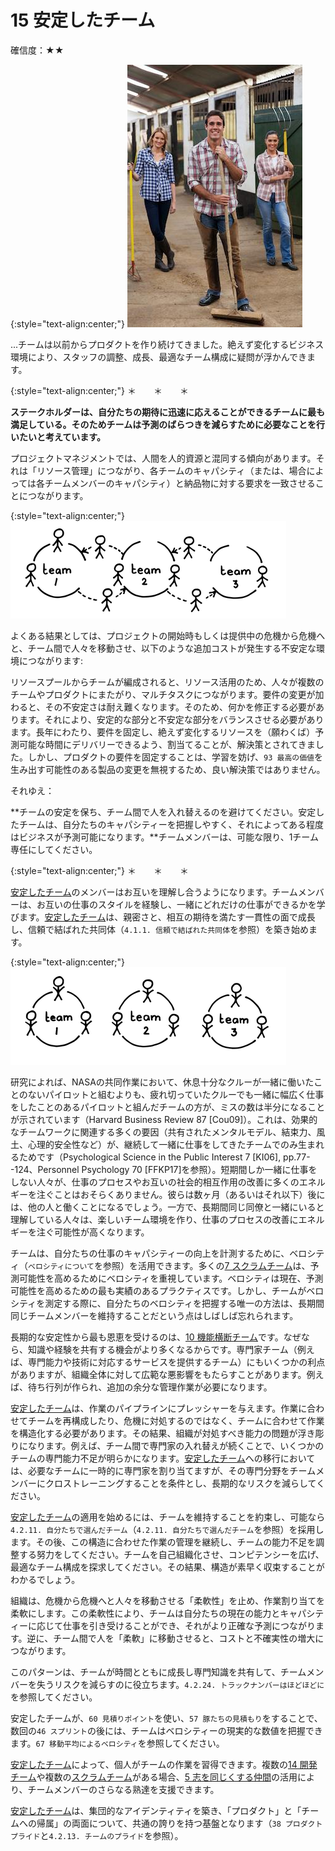 # 15 安定したチーム

確信度：★★

{:style="text-align:center;"}
![ch02_15_15_Stable_Teams1](Images/ch02_15_15_Stable_Teams1.png)

...チームは以前からプロダクトを作り続けてきました。絶えず変化するビジネス環境により、スタッフの調整、成長、最適なチーム構成に疑問が浮かんできます。

{:style="text-align:center;"}
＊　　＊　　＊

**ステークホルダーは、自分たちの期待に迅速に応えることができるチームに最も満足している。そのためチームは予測のばらつきを減らすために必要なことを行いたいと考えています。**

プロジェクトマネジメントでは、人間を人的資源と混同する傾向があります。それは「リソース管理」につながり、各チームのキャパシティ（または、場合によっては各チームメンバーのキャパシティ）と納品物に対する要求を一致させることにつながります。

{:style="text-align:center;"}
![ch02_15_15_Stable_Teams2](Images/ch02_15_15_Stable_Teams2.png)

よくある結果としては、プロジェクトの開始時もしくは提供中の危機から危機へと、チーム間で人々を移動させ、以下のような追加コストが発生する不安定な環境につながります:

リソースプールからチームが編成されると、リソース活用のため、人々が複数のチームやプロダクトにまたがり、マルチタスクにつながります。要件の変更が加わると、その不安定さは耐え難くなります。そのため、何かを修正する必要があります。それにより、安定的な部分と不安定な部分をバランスさせる必要があります。長年にわたり、要件を固定し、絶えず変化するリソースを（願わくば）予測可能な時間にデリバリーできるよう、割当てることが、解決策とされてきました。しかし、プロダクトの要件を固定することは、学習を妨げ、`93 最高の価値`を生み出す可能性のある製品の変更を無視するため、良い解決策ではありません。

それゆえ：

**チームの安定を保ち、チーム間で人を入れ替えるのを避けてください。安定したチームは、自分たちのキャパシティーを把握しやすく、それによってある程度はビジネスが予測可能になります。**チームメンバーは、可能な限り、1チーム専任にしてください。

{:style="text-align:center;"}
＊　　＊　　＊

[安定したチーム](ch02_15_15_Stable_Teams.md)のメンバーはお互いを理解し合うようになります。チームメンバーは、お互いの仕事のスタイルを経験し、一緒にどれだけの仕事ができるかを学びます。[安定したチーム](ch02_15_15_Stable_Teams.md)は、親密さと、相互の期待を満たす一貫性の面で成長し、信頼で結ばれた共同体（`4.1.1. 信頼で結ばれた共同体`を参照）を築き始めます。

{:style="text-align:center;"}
![ch02_15_15_Stable_Teams3](Images/ch02_15_15_Stable_Teams3.png)

研究によれば、NASAの共同作業において、休息十分なクルーが一緒に働いたことのないパイロットと組むよりも、疲れ切っていたクルーでも一緒に幅広く仕事をしたことのあるパイロットと組んだチームの方が、ミスの数は半分になることが示されています（Harvard Business Review 87 [Cou09]）。これは、効果的なチームワークに関連する多くの要因（共有されたメンタルモデル、結束力、風土、心理的安全性など）が、継続して一緒に仕事をしてきたチームでのみ生まれるためです（Psychological Science in the Public Interest 7 [KI06], pp.77--124、Personnel Psychology 70 [FFKP17]を参照）。短期間しか一緒に仕事をしない人々が、仕事のプロセスやお互いの社会的相互作用の改善に多くのエネルギーを注ぐことはおそらくありません。彼らは数ヶ月（あるいはそれ以下）後には、他の人と働くことになるでしょう。一方で、長期間同じ同僚と一緒にいると理解している人々は、楽しいチーム環境を作り、仕事のプロセスの改善にエネルギーを注ぐ可能性が高くなります。

チームは、自分たちの仕事のキャパシティーの向上を計測するために、ベロシティ（`ベロシティについて`を参照）を活用できます。多くの​​[7 スクラムチーム](ch02_07_7_Scrum_Team.md)​は、予測可能性を高めるためにベロシティを重視しています。ベロシティは現在、予測可能性を高めるための最も実績のあるプラクティスです。しかし、チームがベロシティを測定する際に、自分たちのベロシティを把握する唯一の方法は、長期間同じチームメンバーを維持することだという点はしばしば忘れられます。

長期的な安定性から最も恩恵を受けるのは、​[10 機能横断チーム](ch02_10_10_Cross_Functional_Team.md)です。なぜなら、知識や経験を共有する機会がより多くなるからです。専門家チーム（例えば、専門能力や技術に対応するサービスを提供するチーム）にもいくつかの利点がありますが、組織全体に対して広範な悪影響をもたらすことがあります。例えば、待ち行列が作られ、追加の余分な管理作業が必要になります。

[安定したチーム](ch02_15_15_Stable_Teams.md)は、作業のパイプラインにプレッシャーを与えます。作業に合わせてチームを再構成したり、危機に対処するのではなく、チームに合わせて作業を構造化する必要があります。その結果、組織が対処すべき能力の問題が浮き彫りになります。例えば、チーム間で専門家の入れ替えが続くことで、いくつかのチームの専門能力不足が明らかになります。[安定したチーム](ch02_15_15_Stable_Teams.md)への移行においては、必要なチームに一時的に専門家を割り当てますが、その専門分野をチームメンバーにクロストレーニングすることを条件とし、長期的なリスクを減らしてください。

[安定したチーム](ch02_15_15_Stable_Teams.md)の適用を始めるには、チームを維持することを約束し、可能なら`4.2.11. 自分たちで選んだチーム`（`4.2.11. 自分たちで選んだチーム`を参照）を採用します。その後、この構造に合わせた作業の管理を継続し、チームの能力不足を調整する努力をしてください。チームを自己組織化させ、コンピテンシーを広げ、最適なチーム構成を探求してください。その結果、構造が素早く収束することがわかるでしょう。

組織は、危機から危機へと人々を移動させる「柔軟性」を止め、作業割り当てを柔軟にします。この柔軟性により、チームは自分たちの現在の能力とキャパシティーに応じて仕事を引き受けることができ、それがより正確な予測につながります。逆に、チーム間で人を「柔軟」に移動させると、コストと不確実性の増大につながります。

このパターンは、チームが時間とともに成長し専門知識を共有して、チームメンバーを失うリスクを減らすのに役立ちます。`4.2.24. トラックナンバーはほどほどに`を参照してください。

安定したチームが、`60 見積りポイント`​を使い、`57 豚たちの見積もり`​をすることで、数回の`46 スプリント`の後には、チームはベロシティーの現実的な数値を把握できます。`67 移動平均によるベロシティ`を参照してください。

[安定したチーム](ch02_15_15_Stable_Teams.md)によって、個人がチームの作業を習得できます。複数の[14 開発チーム](ch02_14_14_Development_Team.md)や複数の[スクラムチーム](ch02_07_7_Scrum_Team.md)がある場合、[5 志を同じくする仲間](ch02_05_5_Birds_of_a_Feather.md)​の活用により、チームメンバーのさらなる熟達を支援できます。

[安定したチーム](ch02_15_15_Stable_Teams.md)は、集団的なアイデンティティを築き、「プロダクト」と「チームへの帰属」の両面について、共通の誇りを持つ基盤となります（`38 プロダクトプライド`​と`4.2.13. チームのプライド`を参照）。

